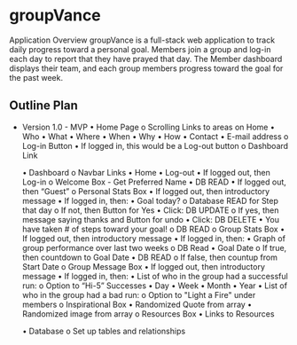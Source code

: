 groupVance
============
Application Overview
groupVance is a full-stack web application to track daily progress toward a personal goal.  Members join a group and log-in each day to report that they have prayed that day. The Member dashboard displays their team, and each group members progress toward the goal for the past week.  


Outline Plan
------------
* Version 1.0 - MVP
  •	Home Page
    o	Scrolling Links to areas on Home
      •	Who
      •	What
      •	Where
      •	When
      •	Why
      •	How
      •	Contact
        •	E-mail address
    o	Log-in Button
      •	If logged in, this would be a Log-out button
    o	Dashboard Link

  •	Dashboard
    o	Navbar Links
      •	Home
        •	Log-out
          •	If logged out, then Log-in
    o	Welcome Box - Get Preferred Name
      •	DB READ
      •	If logged out, then “Guest”
    o	Personal Stats Box
      •	If logged out, then introductory message
        •	If logged in, then:
          •	Goal today?
            o	Database READ for Step that day
            o	If not, then Button for Yes
              •	Click: DB UPDATE
            o	If yes, then message saying thanks and Button for undo
              •	Click: DB DELETE
          •	You have taken # of steps toward your goal!
            o	DB READ
    o	Group Stats Box
      •	If logged out, then introductory message
      •	If logged in, then:
        •	Graph of group performance over last two weeks
          o	DB Read
        •	Goal Date
          o	If true, then countdown to Goal Date
            •	DB READ
          o	If false, then countup from Start Date
    o	Group Message Box
      •	If logged out, then introductory message
      •	If logged in, then:
        •	List of who in the group had a successful run:
          o	Option to “Hi-5” Successes
            •	Day
            •	Week
            •	Month
            •	Year
        •	List of who in the group had a bad run:
          o	Option to "Light a Fire" under members
    o	Inspirational Box
      •	Randomized Quote from array
      •	Randomized image from array
    o	Resources Box
      •	Links to Resources

  •	Database
    o	Set up tables and relationships
